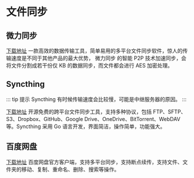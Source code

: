 # 文件同步

## 微力同步

[下载地址](https://www.verysync.com/download.html) 一款高效的数据传输工具，简单易用的多平台文件同步软件，惊人的传输速度是不同于其他产品的最大优势， 微力同步 的智能 P2P 技术加速同步，会将文件分割成若干份仅 KB 的数据同步，而文件都会进行 AES 加密处理。

## Syncthing

::: tip 提示
Syncthing 有时候传输速度会比较慢，可能是中继服务器的原因。
:::

[下载地址](https://syncthing.net/downloads/) 开源免费的跨平台文件同步工具，支持多种协议，包括 FTP、SFTP、S3、Dropbox、GitHub、Google Drive、OneDrive、BitTorrent、WebDAV 等。Syncthing 采用 Go 语言开发，界面简洁，操作简单，功能强大。

## 百度网盘

[下载地址](https://pan.baidu.com/download) 百度网盘官方客户端，支持多平台同步，支持断点续传，支持文件、文件夹的移动、复制、重命名、删除、搜索等操作。